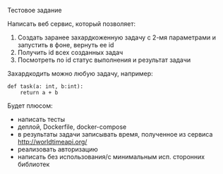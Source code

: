 Тестовое задание

Написать веб сервис, который позволяет:
1. Создать заранее захардкоженную задачу с 2-мя параметрами и запустить в фоне, вернуть ее id
2. Получить id всех созданных задач
3. Посмотреть по id статус выполнения и результат задачи

Захардкодить можно любую задачу, например:
````
def task(a: int, b:int):
    return a + b
```````````
Будет плюсом:
- написать тесты
- деплой, Dockerfile, docker-compose
- в результаты задачи записывать время, полученное из сервиса http://worldtimeapi.org/
- реализовать авторизацию
- написать без использования/с минимальным исп. сторонних библиотек